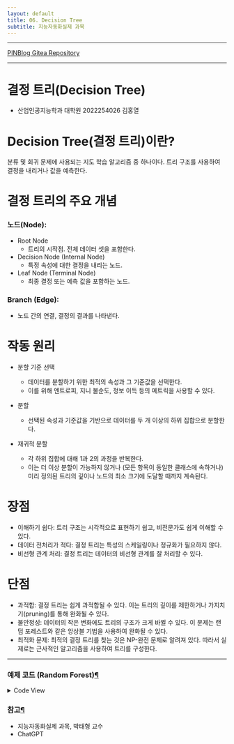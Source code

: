 ```yaml
---
layout: default
title: 06. Decision Tree
subtitle: 지능자동화실제 과목
---
```

-----

[PINBlog Gitea Repository](https://gitea.pinblog.codes/CBNU/06_Decision_Tree)

-----

# 결정 트리(Decision Tree)
- 산업인공지능학과 대학원
    2022254026
        김홍열

# Decision Tree(결정 트리)이란?
분류 및 회귀 문제에 사용되는 지도 학습 알고리즘 중 하나이다. 
트리 구조를 사용하여 결정을 내리거나 값을 예측한다.


# 결정 트리의 주요 개념

### 노드(Node):

* Root Node
    - 트리의 시작점. 전체 데이터 셋을 포함한다.
* Decision Node (Internal Node)
    - 특정 속성에 대한 결정을 내리는 노드.
* Leaf Node (Terminal Node)
    - 최종 결정 또는 예측 값을 포함하는 노드.


### Branch (Edge): 

* 노드 간의 연결, 결정의 결과를 나타낸다.



# 작동 원리

* 분할 기준 선택
    - 데이터를 분할하기 위한 최적의 속성과 그 기준값을 선택한다. 
    - 이를 위해 엔트로피, 지니 불순도, 정보 이득 등의 메트릭을 사용할 수 있다.

* 분할
    - 선택된 속성과 기준값을 기반으로 데이터를 두 개 이상의 하위 집합으로 분할한다.

* 재귀적 분할
    - 각 하위 집합에 대해 1과 2의 과정을 반복한다. 
    - 이는 더 이상 분할이 가능하지 않거나 (모든 항목이 동일한 클래스에 속하거나) 미리 정의된 트리의 깊이나 노드의 최소 크기에 도달할 때까지 계속된다.


# 장점
* 이해하기 쉽다: 트리 구조는 시각적으로 표현하기 쉽고, 비전문가도 쉽게 이해할 수 있다.
* 데이터 전처리가 적다: 결정 트리는 특성의 스케일링이나 정규화가 필요하지 않다.
* 비선형 관계 처리: 결정 트리는 데이터의 비선형 관계를 잘 처리할 수 있다.


# 단점
* 과적합: 결정 트리는 쉽게 과적합될 수 있다. 이는 트리의 깊이를 제한하거나 가지치기(pruning)를 통해 완화될 수 있다.
* 불안정성: 데이터의 작은 변화에도 트리의 구조가 크게 바뀔 수 있다. 이 문제는 랜덤 포레스트와 같은 앙상블 기법을 사용하여 완화될 수 있다.
* 최적화 문제: 최적의 결정 트리를 찾는 것은 NP-완전 문제로 알려져 있다. 따라서 실제로는 근사적인 알고리즘을 사용하여 트리를 구성한다.


---

### 예제 코드 (Random Forest)[¶]()

<details>
<summary>Code View</summary>

<div markdown="1">
  
```c++

//Example 21-1. Creating and training a decision tree

#include <opencv2/opencv.hpp>
#include <stdio.h>
#include <iostream>

using namespace std;
using namespace cv;

void help(char **argv) {
	cout << "\n\n"
		<< "Using binary decision trees to learn to recognize poisonous\n"
		<< "    from edible mushrooms based on visible attributes.\n"
		<< "    This program demonstrates how to create and a train a \n"
		<< "    decision tree using ml library in OpenCV.\n"
		<< "Call:\n" << argv[0] << " <csv-file-path>\n\n"
		<< "\nIf you don't enter a file, it defaults to agaricus-lepiota.data\n"
		<< endl;
}

int main(int argc, char *argv[]) {
	// If the caller gave a filename, great. Otherwise, use a default.
	//
	//const char *csv_file_name = argc >= 2 ? argv[1] : "../mushroom/agaricus-lepiota.data";
	const char *csv_file_name = "agaricus-lepiota.data";
	cout << "OpenCV Version: " << CV_VERSION << endl;
	help(argv);

	// Read in the CSV file that we were given.
	//
	cv::Ptr<cv::ml::TrainData> data_set =
		cv::ml::TrainData::loadFromCSV(csv_file_name, // Input file name
			0, // Header lines (ignore this many)
			0, // Responses are (start) at thie column
			1, // Inputs start at this column
			"cat[0-22]" // All 23 columns are categorical
		);
	// Use defaults for delimeter (',') and missch ('?')
	// Verify that we read in what we think.
	//
	int n_samples = data_set->getNSamples();
	if (n_samples == 0) {
		cerr << "Could not read file: " << csv_file_name << endl;
		exit(-1);
	}
	else {
		cout << "Read " << n_samples << " samples from " << csv_file_name << endl;
	}

	// Split the data, so that 90% is train data
	//
	data_set->setTrainTestSplitRatio(0.90, false);
	int n_train_samples = data_set->getNTrainSamples();
	int n_test_samples = data_set->getNTestSamples();
	cout << "Found " << n_train_samples << " Train Samples, and "
		<< n_test_samples << " Test Samples" << endl;

	// Create a DTrees classifier.
	//
	cv::Ptr<cv::ml::RTrees> dtree = cv::ml::RTrees::create();
	// set parameters
	//
	// These are the parameters from the old mushrooms.cpp code
	// Set up priors to penalize "poisonous" 10x as much as "edible"
	//
	float _priors[] = { 1.0, 10.0 };
	cv::Mat priors(1, 2, CV_32F, _priors);
	dtree->setMaxDepth(8);
	dtree->setMinSampleCount(10);
	dtree->setRegressionAccuracy(0.01f);
	dtree->setUseSurrogates(false /* true */);
	dtree->setMaxCategories(15);
	dtree->setCVFolds(0 /*10*/); // nonzero causes core dump
	dtree->setUse1SERule(true);
	dtree->setTruncatePrunedTree(true);
	dtree->setPriors( priors );
	//dtree->setPriors(cv::Mat()); // ignore priors for now...
	// Now train the model
	// NB: we are only using the "train" part of the data set
	//
	dtree->train(data_set);

	// Having successfully trained the data, we should be able
	// to calculate the error on both the training data, as well
	// as the test data that we held out.
	//
	cv::Mat results;
	float train_performance = dtree->calcError(data_set,
		false, // use train data
		results // cv::noArray()
	);
	std::vector<cv::String> names;
	data_set->getNames(names);
	Mat flags = data_set->getVarSymbolFlags();

	// Compute some statistics on our own:
	//
	{
		cv::Mat expected_responses = data_set->getResponses();
		int good = 0, bad = 0, total = 0;
		for (int i = 0; i < data_set->getNTrainSamples(); ++i) {
			float received = results.at<float>(i, 0);
			float expected = expected_responses.at<float>(i, 0);
			cv::String r_str = names[(int)received];
			cv::String e_str = names[(int)expected];
			cout << "Expected: " << e_str << ", got: " << r_str << endl;
			if (received == expected)
				good++;
			else
				bad++;
			total++;
		}
		cout << "Correct answers: " << (float(good) / total) << " % " << endl;
		cout << "Incorrect answers: " << (float(bad) / total) << "%"
			<< endl;
	}
	float test_performance = dtree->calcError(data_set,
		true, // use test data
		results // cv::noArray()
	);
	cout << "Performance on training data: " << train_performance << "%" << endl;
	cout << "Performance on test data: " << test_performance << " % " << endl;
	return 0;
}

```

</div>

</details>



### 참고[¶]()

- 지능자동화실제 과목, 박태형 교수
- ChatGPT
